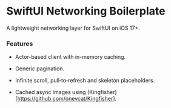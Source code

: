 # SwiftUI Networking Boilerplate

A lightweight networking layer for SwiftUI on iOS 17+.

### Features

- Actor-based client with in-memory caching.

- Generic pagination.

- Infinite scroll, pull‑to‑refresh and skeleton placeholders.

- Cached async images using (Kingfisher)[https://github.com/onevcat/Kingfisher].

